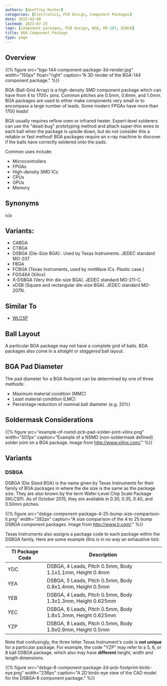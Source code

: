 ```yaml
---
authors: [Geoffrey Hunter]
categories: [Electronics, PCB Design, Component Packages]
date: 2015-03-08
lastmod: 2023-07-25
tags: [component packages, PCB design, BGA, MO-207, DSBGA]
title: BGA Component Package
type: page
---
```


## Overview

{{% figure src="bga-144-component-package-3d-render.jpg" width="150px" float="right" caption="A 3D render of the BGA-144 component package." %}}

BGA (Ball-Grid Array) is a high-density SMD component package which can have from 4 to 1700+ pins. Common pitches are 0.5mm, 0.8mm, and 1.0mm. BGA packages are used to either make components very small or to encompass a large number of leads. Some modern FPGAs have more than 1700 leads!

BGA usually requires reflow oven or infrared heater. Expert-level solderers can use the "dead-bug" prototyping method and attach super-thin wires to each ball when the package is upside down, but do not consider this a reliable or fast method! BGA packages require an x-ray machine to discover if the balls have correctly soldered onto the pads.

Common uses include:

* Microcontrollers
* FPGAs
* High-density SMD ICs
* CPUs
* GPUs
* Memory

## Synonyms

n/a

## Variants:

* CABGA
* CTBGA
* DSBGA (Die-Size BGA):. Used by Texas Instruments. JEDEC standard MO-207
* FBGA
* FCBGA (Texas Instruments, used by mmWave ICs. Plastic case.)
* FGG484 (Xilinx)
* X-DSBGA (Very thin die-size BGA). JEDEC standard MO-211-C.
* xDSB (Square and rectangular die-size BGA). JEDEC standard MO-207N.

## Similar To

* [WLCSP](/pcb-design/component-packages/wlcsp-component-package/)

## Ball Layout

A particular BGA package may not have a complete grid of balls. BGA packages also come in a _straight_ or _staggered_ ball layout.

## BGA Pad Diameter

The pad diameter for a BGA footprint can be determined by one of three methods:

* Maximum material condition (MMC)
* Least material condition (LMC)
* Percentage reduction of nominal ball diameter (e.g. 20%)

## Soldermask Considerations

{{% figure src="example-of-nsmd-pcb-pad-solder-joint-xilinx.png" width="507px" caption="Example of a NSMD (non-soldermask defined) solder joint on a BGA package. Image from http://www.xilinx.com/."  %}}

## Variants

### DSBGA

DSBGA (Die Sized BGA) is the name given by Texas Instruments for their family of BGA packages in where the die size is the same as the package size. They are also known by the term Wafer-Level Chip Scale Package (WLCSP). As of October 2015, they are available in 0.30, 0.35, 0.40, and 0.50mm pitches. 

{{% figure src="dsbga-component-package-4-25-bump-size-comparison-ti.png" width="282px" caption="A size comparison of the 4 to 25 bump DSBGA component packages. Image from http://www.ti.com/."  %}}

Texas Instruments also assigns a package code to each package within the DSBGA family. Here are some example (this is in no way an exhaustive list):

<table>
  <thead>
    <tr>
      <th>TI Package Code</th>
      <th>Description</th>
    </tr>
  </thead>
  <tbody>
    <tr>
      <td>YDC</td>
      <td>DSBGA, 4 Leads, Pitch 0.5mm, Body 1.1x1.1mm, Height 0.4mm</td>
    </tr>
    <tr>
      <td>YEA</td>
      <td>DSBGA, 5 Leads, Pitch 0.5mm, Body 0.9x1.4mm, Height 0.5mm</td>
    </tr>
    <tr>
      <td>YEB</td>
      <td>DSBGA, 4 Leads, Pitch 0.5mm, Body 1.3x1.3mm, Height 0.625mm</td>
    </tr>
    <tr>
      <td>YEC</td>
      <td>DSBGA, 6 Leads, Pitch 0.5mm, Body 1.8x1.3mm, Height 0.625mm</td>
    </tr>
    <tr>
      <td>YZP</td>
      <td>DSBGA, 8 Leads, Pitch 0.5mm, Body 1.9x0.9mm, Height 0.5mm</td>
    </tr>
  </tbody>
</table>

Note that confusingly, the three letter Texas Instrument's code is **not unique** for a particular package. For example, the code "YZP" may refer to a 5, 6, or 8 ball DSBGA package, which also may have **different** height, width and length dimensions. 

{{% figure src="dsbga-8-component-package-2d-pcb-footprint-birds-eye.png" width="236px" caption="A 2D birds-eye view of the CAD model for the DSBGA-8 component package."  %}}
